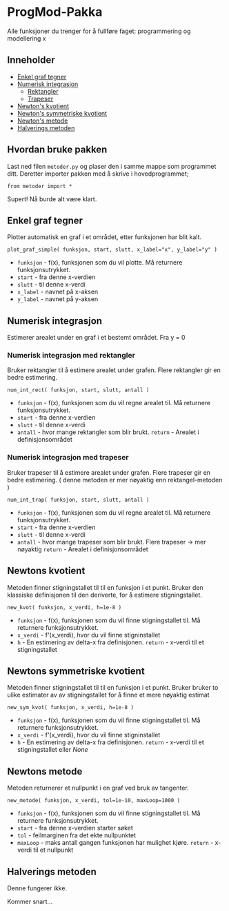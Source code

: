 # ProgMod-Pakka
Alle funksjoner du trenger for å fullføre faget: programmering og modellering x

## Inneholder

 - [Enkel graf tegner](#enkel-graf-tegner)
 - [Numerisk integrasjon](#numerisk-integrasjon)
   - [Rektangler](#numerisk-integrasjon-med-rektangler)
   - [Trapeser](#numerisk-integrasjon-med-trapeser)
 - [Newton's kvotient](#newtons-kvotient)
 - [Newton's symmetriske kvotient](#newtons-symmetriske-kvotient)
 - [Newton's metode](#newtons-metode)
 - [Halverings metoden](#halverings-metoden)
 

## Hvordan bruke pakken
Last ned filen `metoder.py` og plaser den i samme mappe som programmet ditt. Deretter importer pakken med å skrive i hovedprogrammet; 

`from metoder import *`

Supert! Nå burde alt være klart.

## Enkel graf tegner
Plotter automatisk en graf i et området, etter funksjonen har blit kalt. 

`plot_graf_simple( funksjon, start, slutt, x_label="x", y_label="y" )`

 - `funksjon` - f(x), funksjonen som du vil plotte. Må returnere funksjonsutrykket.
 - `start` - fra denne x-verdien 
 - `slutt` - til denne x-verdi 
 - `x_label` - navnet på x-aksen
 - `y_label` - navnet på y-aksen
  
 ## Numerisk integrasjon
Estimerer arealet under en graf i et bestemt området. Fra y = 0

 ### Numerisk integrasjon med rektangler
 Bruker rektangler til å estimere arealet under grafen. Flere rektangler gir en bedre estimering.
 
`num_int_rect( funksjon, start, slutt, antall )`

 - `funksjon` - f(x), funksjonen som du vil regne arealet til. Må returnere funksjonsutrykket.
 - `start` -  fra denne x-verdien 
 - `slutt` - til denne x-verdi 
 - `antall` - hvor mange rektangler som blir brukt. 
  `return` - Arealet i definisjonsområdet 
  
 
  ### Numerisk integrasjon med trapeser
  Bruker trapeser til å estimere arealet under grafen. Flere trapeser gir en bedre estimering. ( denne metoden er mer nøyaktig enn rektangel-metoden )
  
`num_int_trap( funksjon, start, slutt, antall )`

 - `funksjon` - f(x), funksjonen som du vil regne arealet til. Må returnere funksjonsutrykket.
 - `start` -  fra denne x-verdien 
 - `slutt` - til denne x-verdi 
 - `antall` - hvor mange trapeser som blir brukt. Flere trapeser -> mer nøyaktig
 `return` - Arealet i definisjonsområdet 
 
 
 ## Newtons kvotient
 Metoden finner stigningstallet til til en funksjon i et punkt. Bruker den klassiske definisjonen til den deriverte, for å estimere stigningstallet.
 
 `new_kvot( funksjon, x_verdi, h=1e-8 )`
 
 - `funksjon` - f(x), funksjonen som du vil finne stigningstallet til. Må returnere funksjonsutrykket.
 - `x_verdi` - f'(x_verdi), hvor du vil finne stigninstallet
 - `h` - En estimering av delta-x fra definisjonen.
 `return` - x-verdi til et stigningstallet
 
 
  ## Newtons symmetriske kvotient
   Metoden finner stigningstallet til til en funksjon i et punkt. Bruker bruker to ulike estimater av av stigningstallet for å finne et mere nøyaktig estimat
 
 `new_sym_kvot( funksjon, x_verdi, h=1e-8 )`
 
 - `funksjon` - f(x), funksjonen som du vil finne stigningstallet til. Må returnere funksjonsutrykket.
 - `x_verdi` - f'(x_verdi), hvor du vil finne stigninstallet
 - `h` - En estimering av delta-x fra definisjonen.
 `return` - x-verdi til et stigningstallet eller _None_
 
  ## Newtons metode
   Metoden returnerer et nullpunkt i en graf ved bruk av tangenter.  
 
 `new_metode( funksjon, x_verdi, tol=1e-10, maxLoop=1000 )`
 
 - `funksjon` - f(x), funksjonen som du vil finne stigningstallet til. Må returnere funksjonsutrykket.
 - `start` - fra denne x-verdien starter søket
 - `tol` - feilmarginen fra det ekte nullpunktet
 - `maxLoop` - maks antall gangen funksjonen har mulighet kjøre.
 `return` - x-verdi til et nullpunkt
 
  ## Halverings metoden
  Denne fungerer ikke. 
  
  Kommer snart...
 
  
